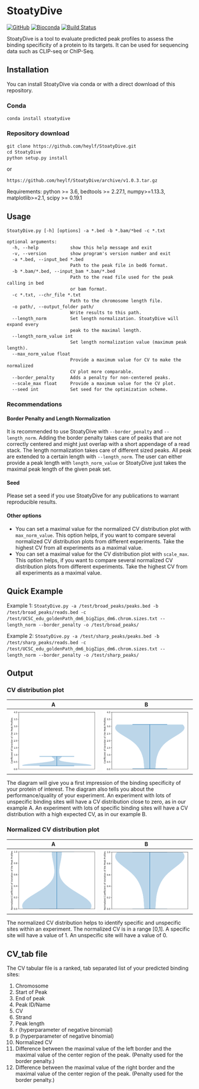 # StoatyDive

[![GitHub](https://img.shields.io/github/tag/heylf/StoatyDive.svg)](https://github.com/heylf/StoatyDive) [![Bioconda](https://anaconda.org/bioconda/stoatydive/badges/version.svg)](https://anaconda.org/bioconda/stoatydive)
[![Build Status](https://travis-ci.org/heylf/StoatyDive.svg?branch=master)](https://travis-ci.org/heylf/StoatyDive) 

StoatyDive is a tool to evaluate predicted peak profiles to assess the binding specificity of a protein to its targets. It can be used for sequencing data such as CLIP-seq or ChIP-Seq.

## Installation

You can install StoatyDive via conda or with a direct download
of this repository.

### Conda

```
conda install stoatydive
```

### Repository download

```
git clone https://github.com/heylf/StoatyDive.git
cd StoatyDive
python setup.py install
```

or

```
https://github.com/heylf/StoatyDive/archive/v1.0.3.tar.gz
```

Requirements: python >= 3.6, bedtools >= 2.27.1, numpy>=1.13.3, matplotlib>=2.1, scipy >= 0.19.1

## Usage

```
StoatyDive.py [-h] [options] -a *.bed -b *.bam/*bed -c *.txt
```

```
optional arguments:
  -h, --help            show this help message and exit
  -v, --version         show program's version number and exit
  -a *.bed, --input_bed *.bed
                        Path to the peak file in bed6 format.
  -b *.bam/*.bed, --input_bam *.bam/*.bed
                        Path to the read file used for the peak calling in bed
                        or bam format.
  -c *.txt, --chr_file *.txt
                        Path to the chromosome length file.
  -o path/, --output_folder path/
                        Write results to this path.
  --length_norm         Set length normalization. StoatyDive will expand every
                        peak to the maximal length.
  --length_norm_value int
                        Set length normalization value (maximum peak length).
  --max_norm_value float
                        Provide a maximum value for CV to make the normalized
                        CV plot more comparable.
  --border_penalty      Adds a penalty for non-centered peaks.
  --scale_max float     Provide a maximum value for the CV plot.
  --seed int            Set seed for the optimization scheme.
```

### Recommendations

#### Border Penalty and Length Normalization
It is recommended to use StoatyDive with `--border_penalty` and `--length_norm`.
Adding the border penalty takes care of peaks that are not correctly centered and might
just overlap with a short appendage of a read stack. The length normalization takes
care of different sized peaks. All peak are extended to a certain length with `--length_norm`. The user can either provide a peak length with `length_norm_value` or
StoatyDive just takes the maximal peak length of the given peak set.

#### Seed
Please set a seed if you use StoatyDive for any publications to warrant reproducible
results.

#### Other options
- You can set a maximal value for the normalized CV distribution plot with `max_norm_value`. This option helps, if you want to compare several  normalized
CV distribution plots from different experiments. Take the highest CV from all experiments as a maximal value.
- You can set a maximal value for the  CV distribution plot with `scale_max`. This option helps, if you want to compare several normalized CV distribution plots from different experiments. Take the highest CV from all experiments as a maximal value.

## Quick Example

Example 1:
`StoatyDive.py -a /test/broad_peaks/peaks.bed -b /test/broad_peaks/reads.bed -c /test/UCSC_edu_goldenPath_dm6_bigZips_dm6.chrom.sizes.txt --length_norm --border_penalty -o /test/broad_peaks/`

Example 2:
`StoatyDive.py -a /test/sharp_peaks/peaks.bed -b /test/sharp_peaks/reads.bed -c /test/UCSC_edu_goldenPath_dm6_bigZips_dm6.chrom.sizes.txt --length_norm --border_penalty -o /test/sharp_peaks/`

## Output

### CV distribution plot

| A        | B           |
| :-------------: |:-------------:|
| <img src="/test/broad_peaks/CV_Distribution_reads.png" width="400"> | <img src="/test/sharp_peaks/CV_Distribution_reads.png" width="400"> |

The diagram will give you a first impression of the binding specificity of your
protein of interest. The diagram also tells you about the performance/quality
of your experiment. An experiment with lots of unspecific binding sites will have
a CV distribution close to zero, as in our example A. An experiment with lots
of specific binding sites will have a CV distribution with a high expected CV, as
in our example B.

### Normalized CV distribution plot

| A        | B           |
| :-------------: |:-------------:|
| <img src="/test/broad_peaks/Norm_CV_Distribution_reads.png" width="400"> | <img src="/test/sharp_peaks/Norm_CV_Distribution_reads.png" width="400"> |

The normalized CV distribution helps to identify specific and unspecific sites within
an experiment. The normalized CV is in a range [0,1]. A specific site will have a value of 1. An unspecific site will have a value of 0.

## CV_tab file
The CV tabular file is a ranked, tab separated list of your predicted binding sites:
  1. Chromosome
  2. Start of Peak
  3. End of peak
  4. Peak ID/Name
  5. CV
  6. Strand
  7. Peak length
  8. r (hyperparameter of negative binomial)
  9. p (hyperparameter of negative binomial)
  10. Normalized CV
  11. Difference between the maximal value of the left border and the maximal
  value of the center region of the peak. (Penalty used for the border penalty.)
  12. Difference between the maximal value of the right border and the maximal
  value of the center region of the peak. (Penalty used for the border penalty.)
